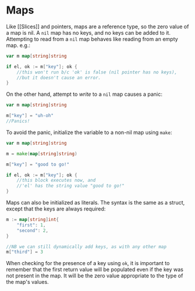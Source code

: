 # Maps

Like [[Slices]] and pointers, maps are a reference type, so the zero value of a map is nil.  A `nil` map has no keys, and no keys can be added to it.  Attempting to read from a `nil` map behaves like reading from an empty map.  e.g.:
```go
var m map[string]string

if el, ok := m["key"]; ok {
	//this won't run b/c 'ok' is false (nil pointer has no keys),
	//but it doesn't cause an error.
}
```

On the other hand, attempt to *write* to a `nil` map causes a panic:
```go
var m map[string]string

m["key"] = "uh-oh"
//Panics!
```

To avoid the panic, initialize the variable to a non-nil map using `make`:
```go
var m map[string]string

m = make(map[string]string)

m["key"] = "good to go!"

if el, ok := m["key"]; ok {
	//this block executes now, and
	//'el' has the string value "good to go!"
}
```

Maps can also be initialized as literals.  The syntax is the same as a struct, except that the keys are always required:
```go
m := map[string]int{
	"first": 1,
	"second": 2,
}

//NB we can still dynamically add keys, as with any other map
m["third"] = 3
```

When checking for the presence of a key using `ok`, it is important to remember that the first return value will be populated even if the key was not present in the map.  It will be the zero value appropriate to the type of the map's values.